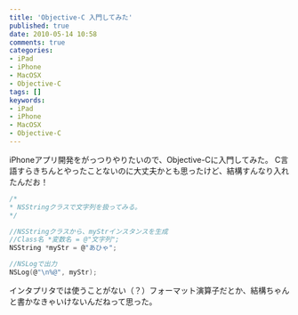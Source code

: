 ```yaml
---
title: 'Objective-C 入門してみた'
published: true
date: 2010-05-14 10:58
comments: true
categories:
- iPad
- iPhone
- MacOSX
- Objective-C
tags: []
keywords:
- iPad
- iPhone
- MacOSX
- Objective-C
---
```

iPhoneアプリ開発をがっつりやりたいので、Objective-Cに入門してみた。
C言語すらきちんとやったことないのに大丈夫かとも思ったけど、結構すんなり入れたんだお！

```c
/*
* NSStringクラスで文字列を扱ってみる。
*/

//NSStringクラスから、myStrインスタンスを生成
//Class名 *変数名 = @"文字列";
NSString *myStr = @"あひゃ";

//NSLogで出力
NSLog(@"\n%@", myStr);
```

インタプリタでは使うことがない（？）フォーマット演算子だとか、結構ちゃんと書かなきゃいけないんだねって思った。
